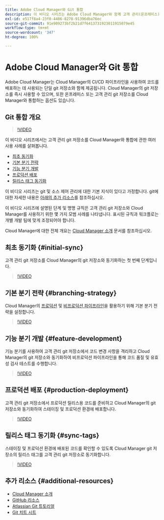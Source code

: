 ```yaml
---
title: Adobe Cloud Manager와 Git 통합
description: 이 비디오 시리즈는 Adobe Cloud Manager와 함께 고객 관리(온프레미스) git 저장소를 설정하고 통합하는 과정을 안내합니다.
exl-id: e517f8a4-23f0-4486-8278-91396dba76ec
source-git-commit: 91e909273bf2b21d7f6413731923011915079e45
workflow-type: tm+mt
source-wordcount: '347'
ht-degree: 100%

---
```



# Adobe Cloud Manager와 Git 통합

Adobe Cloud Manager는 Cloud Manager의 CI/CD 파이프라인을 사용하여 코드를 배포하는 데 사용되는 단일 git 저장소와 함께 제공됩니다. Cloud Manager의 git 저장소를 즉시 사용할 수 있으며, 또한 온프레미스 또는 고객 관리 git 저장소를 Cloud Manager와 통합하는 옵션도 있습니다.

## Git 통합 개요

>[!VIDEO](https://video.tv.adobe.com/v/28710/)

이 비디오 시리즈에서는 고객 관리 git 저장소를 Cloud Manager와 통합에 관한 여러 사용 사례를 살펴봅니다.

* [최초 동기화](#initial-sync)
* [기본 분기 전략](#branching-strategy)
* [기능 분기 개발](#feature-development)
* [프로덕션 배포](#production-deployment)
* [릴리스 태그 동기화](#sync-tags)

이 비디오 시리즈는 git 및 소스 제어 관리에 대한 기본 지식이 있다고 가정합니다. git에 대한 자세한 내용은 [아래의 추가 리소스](#additional-resources)를 참조하십시오.

이 비디오 시리즈에 설명된 단계 및 명명 규칙은 고객 관리 git 저장소와 Cloud Manager를 사용하기 위한 몇 가지 모범 사례를 나타냅니다. 표시된 규칙과 워크플로는 개별 개발 팀에 맞게 조정되어야 합니다.

Cloud Manager에 대한 전체 개요는 [Cloud Manager 소개](/help/introduction.md) 문서를 참조하십시오.

## 최초 동기화 {#initial-sync}

고객 관리 git 저장소를 Cloud Manager의 git 저장소와 동기화하는 첫 번째 단계입니다.

>[!VIDEO](https://video.tv.adobe.com/v/28711/?quality=12)

## 기본 분기 전략 {#branching-strategy}

Cloud Manager의 [프로덕션](/help/using/production-pipelines.md) 및 [비프로덕션 파이프라인](/help/using/non-production-pipelines.md)을 활용하기 위해 기본 분기 전략을 설정합니다.

>[!VIDEO](https://video.tv.adobe.com/v/28712/?quality=12)

## 기능 분기 개발 {#feature-development}

기능 분기를 사용하여 고객 관리 git 저장소에서 코드 변경 사항을 격리하고 Cloud Manager의 git 저장소와 동기화하여 비프로덕션 파이프라인을 통해 코드 품질 및 유효성 검사 테스트를 수행합니다.

>[!VIDEO](https://video.tv.adobe.com/v/28723/?quality=12)

## 프로덕션 배포 {#production-deployment}

고객 관리 git 저장소에서 프로덕션 릴리스용 코드를 준비하고 Cloud Manager의 git 저장소와 동기화하여 스테이징 및 프로덕션 환경에 배포합니다.

>[!VIDEO](https://video.tv.adobe.com/v/28724/?quality=12)

## 릴리스 태그 동기화 {#sync-tags}

스테이징 및 프로덕션 환경에 배포된 코드를 확인할 수 있도록 Cloud Manager git 저장소의 릴리스 태그를 고객 관리 git 저장소로 동기화합니다.

>[!VIDEO](https://video.tv.adobe.com/v/28725/?quality=12)

## 추가 리소스 {#additional-resources}

* [Cloud Manager 소개](/help/introduction.md)
* [GitHub 리소스](https://try.github.io)
* [Atlassian Git 튜토리얼](https://www.atlassian.com/git/tutorials/what-is-version-control)
* [Git 치트 시트](https://education.github.com/git-cheat-sheet-education.pdf)
